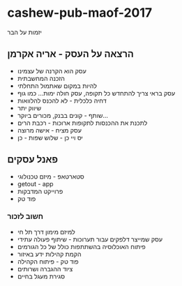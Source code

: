 # cashew-pub-maof-2017
יזמות על הבר

## הרצאה על העסק - אריה אקרמן
* עסק הוא הקרנה של עצמינו
* הזכנה המחשבתית
* להיות במקום שאתמול התחלתי
* עסק בראי צריך להתחדש כל תקופה, עסק חולה ימות... כמו גוף
* דחיה כלכלית - לא להכנס להלוואות
* שיווק יתר
* שותף - קונים בבנק, מכורים ביוקר...
* לתכנת את ההכנסות לתקופות ארוכות - רכבת הרים
* עסק מציח - אישה מרוצה
* יס ויי כן - שלוש שפות - כן

## פאנל עסקים
* סטארטאפ - מיזם טכנולוגי 
* getout - app 
* פרוייקט המדבקות
* פוד טק

### חשוב לזכור
* למיזם מימון דרך תל חי
* עסק שמייצר דלפקים עבור תערוכות - שיתוף פעולה עתידי
* פיתוח האוכלוסיה בהשתתפות כולל של כל הגורמים
* הקמת קהילות ידע באיזור
* פוד טק - פיתוח הקהילה
* ציוד ההגברה ושרותים
* סגירת מעגל בחיים
